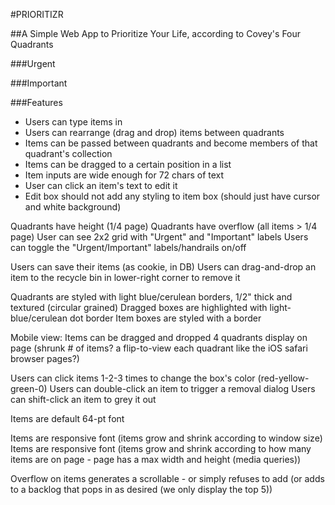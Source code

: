 #PRIORITIZR

##A Simple Web App to Prioritize Your Life, according to Covey's Four Quadrants

###Urgent

###Important


###Features

- Users can type items in
- Users can rearrange (drag and drop) items between quadrants
- Items can be passed between quadrants and become members of that quadrant's collection
- Items can be dragged to a certain position in a list
- Item inputs are wide enough for 72 chars of text
- User can click an item's text to edit it
- Edit box should not add any styling to item box (should just have cursor and white background)

Quadrants have height (1/4 page)
Quadrants have overflow (all items > 1/4 page)
User can see 2x2 grid with "Urgent" and "Important" labels
Users can toggle the "Urgent/Important" labels/handrails on/off

Users can save their items (as cookie, in DB)
Users can drag-and-drop an item to the recycle bin in lower-right corner to remove it

Quadrants are styled with light blue/cerulean borders, 1/2" thick and textured (circular grained)
Dragged boxes are highlighted with light-blue/cerulean dot border
Item boxes are styled with a border

Mobile view: 
  Items can be dragged and dropped
  4 quadrants display on page (shrunk # of items? a flip-to-view each quadrant like the iOS safari browser pages?)

Users can click items 1-2-3 times to change the box's color (red-yellow-green-0)
Users can double-click an item to trigger a removal dialog
Users can shift-click an item to grey it out

Items are default 64-pt font

Items are responsive font (items grow and shrink according to window size)
Items are responsive font (items grow and shrink according to how many items are on page - page has a max width and height (media queries))

Overflow on items generates a scrollable - or simply refuses to add (or adds to a backlog that pops in as desired (we only display the top 5))